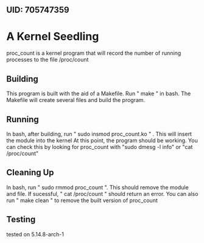 ## UID: 705747359

# A Kernel Seedling

proc_count is a kernel program that will record the number of running processes to the file /proc/count

## Building

This program is built with the aid of a Makefile. Run " make " in bash. The Makefile will create several files and build the program. 


## Running

In bash, after building, run " sudo insmod proc_count.ko " . This will insert the module into the kernel
At this point, the program should be working. You can check this by looking for proc_count with "sudo dmesg -l info" or "cat /proc/count"

## Cleaning Up

In bash, run " sudo rmmod proc_count ". This should remove the module and file. If sucessful, " cat /proc/count " should return an error. 
You can also run " make clean " to remove the built version of proc_count

## Testing

tested on 5.14.8-arch-1
